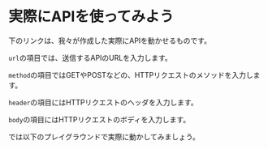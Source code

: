 # 実際にAPIを使ってみよう
下のリンクは、我々が作成した実際にAPIを動かせるものです。

`url`の項目では、送信するAPIのURLを入力します。

`method`の項目ではGETやPOSTなどの、HTTPリクエストのメソッドを入力します。

`header`の項目にはHTTPリクエストのヘッダを入力します。

`body`の項目にはHTTPリクエストのボディを入力します。

では以下のプレイグラウンドで実際に動かしてみましょう。

<div class="playground"></div>

